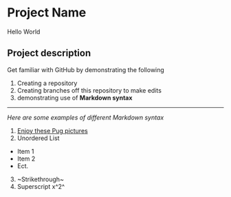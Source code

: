 # Project Name
Hello World
## Project description
Get familiar with GitHub by demonstrating the following
1. Creating a repository
2. Creating branches off this repository to make edits
3. demonstrating use of **Markdown syntax**
---
*Here are some examples of different Markdown syntax*
1. [Enjoy these Pug pictures](https://unsplash.com/s/photos/pug)
2. Unordered List
- Item 1
- Item 2
- Ect.
3. ~Strikethrough~
4. Superscript x^2^
  

  
